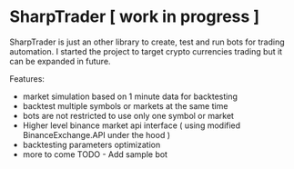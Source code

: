 # SharpTrader [ work in progress ]
SharpTrader is just an other library to create, test and run bots for trading automation.
I started the project to target crypto currencies trading but it can be expanded in future.

Features:
  * market simulation based on 1 minute data for backtesting
  * backtest multiple symbols or markets at the same time
  * bots are not restricted to use only one symbol or market
  * Higher level binance market api interface ( using modified BinanceExchange.API under the hood )
  * backtesting parameters optimization
  * more to come
TODO - Add sample bot

